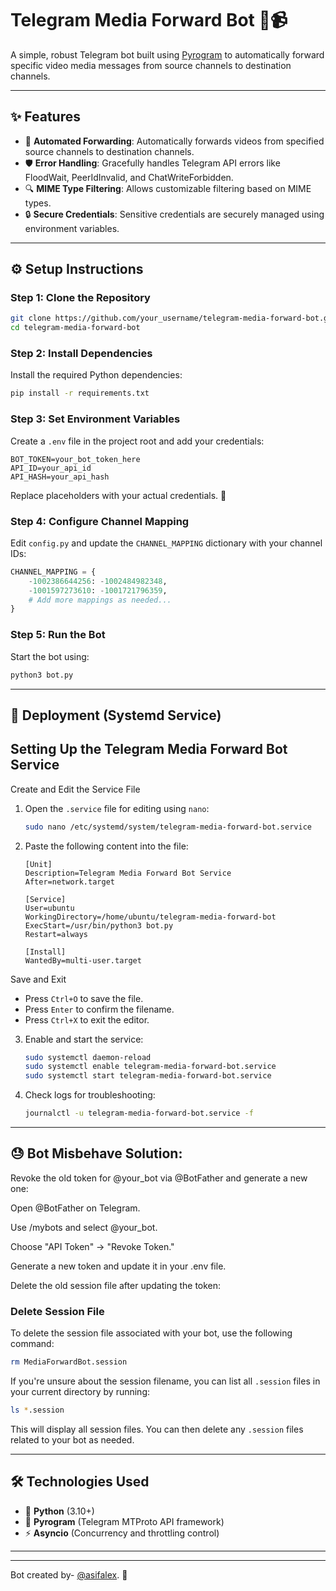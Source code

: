 # Telegram Media Forward Bot 🚀📹

A simple, robust Telegram bot built using [Pyrogram](https://github.com/pyrogram/pyrogram) to automatically forward specific video media messages from source channels to destination channels.

---

## ✨ Features

- 🎥 **Automated Forwarding**: Automatically forwards videos from specified source channels to destination channels.
- 🛡️ **Error Handling**: Gracefully handles Telegram API errors like FloodWait, PeerIdInvalid, and ChatWriteForbidden.
- 🔍 **MIME Type Filtering**: Allows customizable filtering based on MIME types.
- 🔒 **Secure Credentials**: Sensitive credentials are securely managed using environment variables.

---

## ⚙️ Setup Instructions

### Step 1: Clone the Repository

```bash
git clone https://github.com/your_username/telegram-media-forward-bot.git
cd telegram-media-forward-bot
```

### Step 2: Install Dependencies

Install the required Python dependencies:

```bash
pip install -r requirements.txt
```

### Step 3: Set Environment Variables

Create a `.env` file in the project root and add your credentials:

```plaintext
BOT_TOKEN=your_bot_token_here
API_ID=your_api_id
API_HASH=your_api_hash
```

Replace placeholders with your actual credentials. 🔑

### Step 4: Configure Channel Mapping

Edit `config.py` and update the `CHANNEL_MAPPING` dictionary with your channel IDs:

```python
CHANNEL_MAPPING = {
    -1002386644256: -1002484982348,
    -1001597273610: -1001721796359,
    # Add more mappings as needed...
}
```

### Step 5: Run the Bot

Start the bot using:

```bash
python3 bot.py
```

---

## 🚀 Deployment (Systemd Service)

## Setting Up the Telegram Media Forward Bot Service

 Create and Edit the Service File

1. Open the `.service` file for editing using `nano`:
   ```bash
   sudo nano /etc/systemd/system/telegram-media-forward-bot.service
   ```

2. Paste the following content into the file:
   ```text
   [Unit]
   Description=Telegram Media Forward Bot Service
   After=network.target

   [Service]
   User=ubuntu
   WorkingDirectory=/home/ubuntu/telegram-media-forward-bot
   ExecStart=/usr/bin/python3 bot.py
   Restart=always

   [Install]
   WantedBy=multi-user.target
   ```

 Save and Exit

- Press `Ctrl+O` to save the file.
- Press `Enter` to confirm the filename.
- Press `Ctrl+X` to exit the editor.


3. Enable and start the service:

    ```bash
    sudo systemctl daemon-reload
    sudo systemctl enable telegram-media-forward-bot.service
    sudo systemctl start telegram-media-forward-bot.service
    ```

4. Check logs for troubleshooting:

    ```bash
    journalctl -u telegram-media-forward-bot.service -f
    ```

---
## 😓 Bot Misbehave Solution:

Revoke the old token for @your_bot via @BotFather and generate a new one:

Open @BotFather on Telegram.

Use /mybots and select @your_bot.

Choose "API Token" → "Revoke Token."

Generate a new token and update it in your .env file.

Delete the old session file after updating the token:


### Delete Session File

To delete the session file associated with your bot, use the following command:

```bash
rm MediaForwardBot.session
```

If you're unsure about the session filename, you can list all `.session` files in your current directory by running:

```bash
ls *.session
```

This will display all session files. You can then delete any `.session` files related to your bot as needed.

---

## 🛠️ Technologies Used

- 🐍 **Python** (3.10+)
- 🤖 **Pyrogram** (Telegram MTProto API framework)
- ⚡ **Asyncio** (Concurrency and throttling control)

---

---

Bot created by- [@asifalex](https://t.me/asifalex). 🎉

